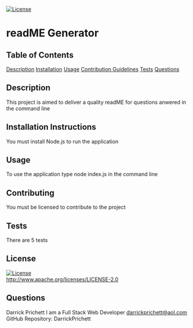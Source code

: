 [![License](https://img.shields.io/badge/License-Apache%202.0-blue.svg)](https://opensource.org/licenses/Apache-2.0)
  # readME Generator

  ## Table of Contents
  [Description](#description)
  [Installation](#installationInstructions)
  [Usage](#usageInformation)
  [Contribution Guidelines](#contributionGuidelines)
  [Tests](#tests)
  [Questions](#questions)
  

  ## Description
  This project is aimed to deliver a quality readME for questions anwered in the command line

  ## Installation Instructions
  You must install Node.js to run the application

  ## Usage
  To use the application type node index.js in the command line

  ## Contributing
  You must be licensed to contribute  to the project

  ## Tests
  There are 5 tests

  ## License
  [![License](https://img.shields.io/badge/License-Apache%202.0-blue.svg)](https://opensource.org/licenses/Apache-2.0)
    <br>
     <http://www.apache.org/licenses/LICENSE-2.0>

  ## Questions
  Darrick Prichett
  I am a Full Stack Web Developer
  darrickprichett@aol.com
  GitHub Repository: DarrickPrichett
